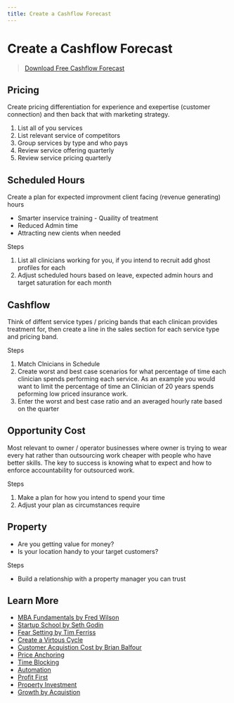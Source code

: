 ```yaml
---
title: Create a Cashflow Forecast
---
```


# Create a Cashflow Forecast

> [Download Free Cashflow Forecast](https://drive.google.com/open?id=1aaPvmOcDwzf26TenRmb_-iePt3a-DCNZ&export=download)

## Pricing

Create pricing differentiation for experience and exepertise (customer connection) and then back that with marketing strategy.

1. List all of you services
2. List relevant service of competitors
3. Group services by type and who pays
4. Review service offering quarterly
5. Review service pricing quarterly

## Scheduled Hours

Create a plan for expected improvment client facing (revenue generating) hours

- Smarter inservice training - Quaility of treatment
- Reduced Admin time
- Attracting new cients when needed

Steps

1. List all clinicians working for you, if you intend to recruit add ghost profiles for each
2. Adjust scheduled hours based on leave, expected admin hours and target saturation for each month

## Cashflow

Think of diffent service types / pricing bands that each clinican provides treatment for, then create a line in the sales section for each service type and pricing band.

Steps

1. Match Clnicians in Schedule
2. Create worst and best case scenarios for what percentage of time each clinician spends performing each service. As an example you would want to limit the percentage of time an Clinician of 20 years spends peforming low priced insurance work.
3. Enter the worst and best case ratio and an averaged hourly rate based on the quarter

## Opportunity Cost

Most relevant to owner / operator businesses where owner is trying to wear every hat rather than outsourcing work cheaper with people who have better skills. The key to success is knowing what to expect and how to enforce accountability for outsourced work.

Steps

1. Make a plan for how you intend to spend your time
2. Adjust your plan as circumstances require

## Property

- Are you getting value for money?
- Is your location handy to your target customers?

Steps

- Build a relationship with a property manager you can trust

## Learn More

- [MBA Fundamentals by Fred Wilson](https://mba-mondays-illustrated.com/)
- [Startup School by Seth Godin](https://player.fm/series/seth-godins-startup-school)
- [Fear Setting by Tim Ferriss](https://www.youtube.com/watch?v=o7EVMjgsSME)
- [Create a Virtous Cycle](https://www.inc.com/jeff-haden/the-1-principle-jeff-bezos-and-amazon-follow-to-fuel-incredible-growth.html)
- [Customer Acquistion Cost by Brian Balfour](https://andrewchen.co/how-to-actually-calculate-cac/)
- [Price Anchoring](https://www.priceintelligently.com/blog/bid/181199/price-anchoring-to-optimize-your-pricing-strategy)
- [Time Blocking](https://blog.rescuetime.com/time-blocking-101/)
- [Automation](https://tim.blog/category/automation/)
- [Profit First](https://profitfirstbook.com/)
- [Property Investment](https://www.investopedia.com/articles/markets/032015/how-mcdonalds-makes-its-money-mcd.asp)
- [Growth by Acquistion](http://www.thembogroup.com/acquisitions_companies/biggest_mistakes_growing_by_acquisitions_.html)
